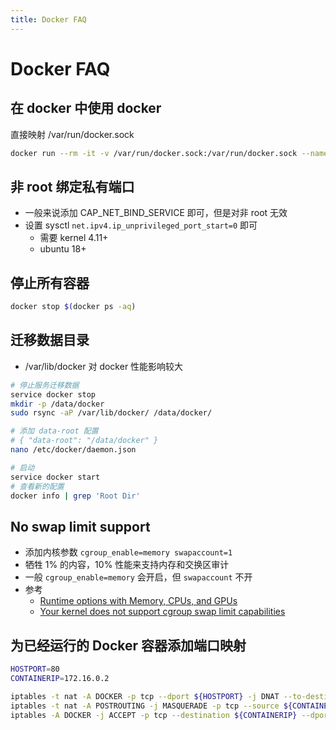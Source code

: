 ```yaml
---
title: Docker FAQ
---
```


# Docker FAQ

## 在 docker 中使用 docker

直接映射 /var/run/docker.sock

```bash
docker run --rm -it -v /var/run/docker.sock:/var/run/docker.sock --name box wener/demo:test
```

## 非 root 绑定私有端口
* 一般来说添加 CAP_NET_BIND_SERVICE 即可，但是对非 root 无效
* 设置 sysctl `net.ipv4.ip_unprivileged_port_start=0` 即可
  * 需要 kernel 4.11+
  * ubuntu 18+

## 停止所有容器

```bash
docker stop $(docker ps -aq)
```

## 迁移数据目录
* /var/lib/docker 对 docker 性能影响较大

```bash
# 停止服务迁移数据
service docker stop
mkdir -p /data/docker
sudo rsync -aP /var/lib/docker/ /data/docker/

# 添加 data-root 配置
# { "data-root": "/data/docker" }
nano /etc/docker/daemon.json

# 启动
service docker start
# 查看新的配置
docker info | grep 'Root Dir'
```

## No swap limit support
* 添加内核参数 `cgroup_enable=memory swapaccount=1`
* 牺牲 1% 的内容，10% 性能来支持内存和交换区审计
* 一般 `cgroup_enable=memory` 会开启，但 `swapaccount` 不开
* 参考
  * [Runtime options with Memory, CPUs, and GPUs](https://docs.docker.com/config/containers/resource_constraints/)
  * [Your kernel does not support cgroup swap limit capabilities](https://docs.docker.com/engine/install/linux-postinstall/#your-kernel-does-not-support-cgroup-swap-limit-capabilities)


## 为已经运行的 Docker 容器添加端口映射

```bash
HOSTPORT=80
CONTAINERIP=172.16.0.2

iptables -t nat -A DOCKER -p tcp --dport ${HOSTPORT} -j DNAT --to-destination ${CONTAINERIP}:${HOSTPORT}
iptables -t nat -A POSTROUTING -j MASQUERADE -p tcp --source ${CONTAINERIP} --destination ${CONTAINERIP} --dport ${HOSTPORT}
iptables -A DOCKER -j ACCEPT -p tcp --destination ${CONTAINERIP} --dport ${HOSTPORT}
```
